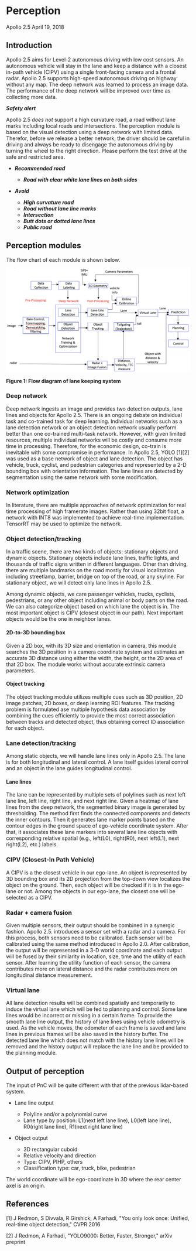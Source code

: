 # Perception
Apollo 2.5
April 19, 2018

## Introduction
Apollo 2.5 aims for Level-2 autonomous driving with low cost sensors. An autonomous vehicle will stay in the lane and keep a distance with a closest in-path vehicle (CIPV) using a single front-facing camera and a frontal radar. Apollo 2.5 supports high-speed autonomous driving on highway without any map. The deep network was learned to process an image data. The performance of the deep network will be improved over time as collecting more data.


***Safety alert***

Apollo 2.5 *does not* support a high curvature road, a road without lane marks including local roads and intersections. The perception module is based on the visual detection using a deep network with limited data. Therefor, before we release a better network, the driver should be careful in driving and always be ready to disengage the autonomous driving by turning the wheel to the right direction. Please perform the test drive at the safe and restricted area.

- ***Recommended road***
	- ***Road with clear white lane lines on both sides***

- ***Avoid*** 
	- ***High curvature road***
	- ***Road without lane line marks***
	- ***Intersection***
	- ***Butt dots or dotted lane lines***
	- ***Public road***

## Perception modules
The flow chart of each module is shown below.

![Image](perception_flow_chart_apollo_2.5.png)

**Figure 1: Flow diagram of lane keeping system**

### Deep network
Deep network ingests an image and provides two detection outputs, lane lines and objects for Apollo 2.5. There is an ongoing debate on individual task and co-trained task for deep learning. Individual networks such as a lane detection network or an object detection network usually perform better than one co-trained multi-task network. However, with given limited resources, multiple individual networks will be costly and consume more time in processing. Therefore, for the economic design, co-train is inevitable with some compromise in performance. In Apollo 2.5, YOLO [1][2] was used as a base network of object and lane detection. The object has vehicle, truck, cyclist, and pedestrian categories and represented by a 2-D bounding box with orientation information. The lane lines are detected by segmentation using the same network with some modification.

### Network optimization
In literature, there are multiple approaches of network optimization for real time processing of high framerate images. Rather than using 32bit float, a network with INT8 was implemented to achieve real-time implementation. TensorRT may be used to optimize the network.

### Object detection/tracking
In a traffic scene, there are two kinds of objects: stationary objects and dynamic objects. Stationary objects include lane lines, traffic lights, and thousands of traffic signs written in different languages. Other than driving, there are multiple landmarks on the road mostly for visual localization including streetlamp, barrier, bridge on top of the road, or any skyline. For stationary object, we will detect only lane lines in Apollo 2.5.

Among dynamic objects, we care passenger vehicles, trucks, cyclists, pedestrians, or any other object including animal or body parts on the road. We can also categorize object based on which lane the object is in. The most important object is CIPV (closest object in our path). Next important objects would be the one in neighbor lanes.

#### 2D-to-3D bounding box

Given a 2D box, with its 3D size and orientation in camera, this module searches the 3D position in a camera coordinate system and estimates an accurate 3D distance using either the width, the height, or the 2D area of that 2D box. The module works without accurate extrinsic camera parameters.

#### Object tracking

The object tracking module utilizes multiple cues such as 3D position, 2D image patches, 2D boxes, or deep learning ROI features. The tracking problem is formulated ase multiple hypothesis data association by combining the cues efficiently to provide the most correct association between tracks and detected object, thus obtaining correct ID association for each object.

### Lane detection/tracking
Among static objects, we will handle lane lines only in Apollo 2.5. The lane is for both longitudinal and lateral control. A lane itself guides lateral control and an object in the lane guides longitudinal control.

#### Lane lines

The lane can be represented by multiple sets of polylines such as next left lane line, left line, right line, and next right line. Given a heatmap of lane lines from the deep network, the segmented binary image is generated by thresholding. The method first finds the connected components and detects the inner contours. Then it generates lane marker points based on the contour edges in the ground space of ego-vehicle coordinate system. After that, it associates these lane markers into several lane line objects with corresponding relative spatial (e.g., left(L0), right(R0), next left(L1), next right(L2), etc.) labels.

### CIPV (Closest-In Path Vehicle)
A CIPV is a the closest vehicle in our ego-lane. An object is represented by 3D bounding box and its 2D projection from the top-down view localizes the object on the ground. Then, each object will be checked if it is in the ego-lane or not. Among the objects in our ego-lane, the closest one will be selected as a CIPV.

### Radar + camera fusion
Given multiple sensors, their output should be combined in a synergic fashion. Apollo 2.5. introduces a sensor set with a radar and a camera. For this process, both sensors need to be calibrated. Each sensor will be calibrated using the same method introduced in Apollo 2.0. After calibration, the output will be represented in a 3-D world coordinate and each output will be fused by their similarity in location, size, time and the utility of each sensor. After learning the utility function of each sensor, the camera contributes more on lateral distance and the radar contributes more on longitudinal distance measurement. 

### Virtual lane
All lane detection results will be combined spatially and temporarily to induce the virtual lane which will be fed to planning and control. Some lane lines would be incorrect or missing in a certain frame. To provide the smooth lane line output, the history of lane lines using vehicle odometry is used. As the vehicle moves, the odometer of each frame is saved and lane lines in previous frames will be also saved in the history buffer. The detected lane line which does not match with the history lane lines will be removed and the history output will replace the lane line and be provided to the planning module.

## Output of perception
The input of PnC will be quite different with that of the previous lidar-based system.

- Lane line output
	- Polyline and/or a polynomial curve
	- Lane type by position: L1(next left lane line), L0(left lane line), R0(right lane line), R1(next right lane line)

- Object output
	- 3D rectangular cuboid
	- Relative velocity and direction
	- Type: CIPV, PIHP, others
	- Classification type: car, truck, bike, pedestrian

The world coordinate will be ego-coordinate in 3D where the rear center axel is an origin.

## References
[1] J Redmon, S Divvala, R Girshick, A Farhadi, "You only look once: Unified, real-time object detection," CVPR 2016

[2] J Redmon, A Farhadi, "YOLO9000: Better, Faster, Stronger," arXiv preprint
